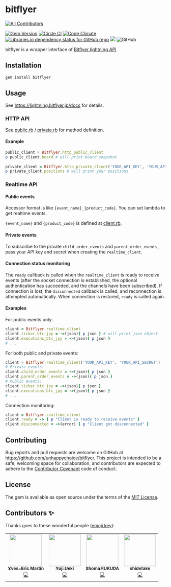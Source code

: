 
# bitflyer
<!-- ALL-CONTRIBUTORS-BADGE:START - Do not remove or modify this section -->
[![All Contributors](https://img.shields.io/badge/all_contributors-4-orange.svg?style=flat-square)](#contributors-)
<!-- ALL-CONTRIBUTORS-BADGE:END -->
[![Gem Version](https://badge.fury.io/rb/bitflyer.svg)](https://badge.fury.io/rb/bitflyer)
[![Circle CI](https://circleci.com/gh/unhappychoice/bitflyer.svg?style=shield)](https://circleci.com/gh/unhappychoice/bitflyer)
[![Code Climate](https://codeclimate.com/github/unhappychoice/bitflyer/badges/gpa.svg)](https://codeclimate.com/github/unhappychoice/bitflyer)
[![Libraries.io dependency status for GitHub repo](https://img.shields.io/librariesio/github/unhappychoice/bitflyer.svg)](https://libraries.io/github/unhappychoice/bitflyer)
![](http://ruby-gem-downloads-badge.herokuapp.com/bitflyer?type=total)
![GitHub](https://img.shields.io/github/license/unhappychoice/bitflyer.svg)

bitflyer is a wrapper interface of [Bitflyer lightning API](https://lightning.bitflyer.jp/docs)  

## Installation

```sh
gem install bitflyer
```

## Usage

See https://lightning.bitflyer.jp/docs for details.

### HTTP API

See [public.rb](./lib/bitflyer/http/public.rb) / [private.rb](./lib/bitflyer/http/private.rb) for method definition.

#### Example

```ruby 
public_client = Bitflyer.http_public_client
p public_client.board # will print board snapshot
 
private_client = Bitflyer.http_private_client('YOUR_API_KEY', 'YOUR_API_SECRET')
p private_client.positions # will print your positions
```

### Realtime API

#### Public events

Accessor format is like `{event_name}_{product_code}`.
You can set lambda to get realtime events.

`{event_name}` and `{product_code}` is defined at [client.rb](./lib/bitflyer/realtime/client.rb).

#### Private events

To subscribe to the private `child_order_events` and `parent_order_events`, pass your API key and secret when creating the `realtime_client`.

#### Connection status monitoring

The `ready` callback is called when the `realtime_client` is ready to receive events (after the socket connection is established, the optional authentication has succeeded, and the channels have been subscribed). If connection is lost, the `disconnected` callback is called, and reconnection is attempted automatically. When connection is restored, `ready` is called again.

#### Examples

For public events only:
```ruby
client = Bitflyer.realtime_client
client.ticker_btc_jpy = ->(json){ p json } # will print json object
client.executions_btc_jpy = ->(json){ p json }
# ...
```

For both public and private events:
```ruby
client = Bitflyer.realtime_client('YOUR_API_KEY', 'YOUR_API_SECRET')
# Private events:
client.child_order_events = ->(json){ p json }
client.parent_order_events = ->(json){ p json }
# Public events:
client.ticker_btc_jpy = ->(json){ p json }
client.executions_btc_jpy = ->(json){ p json }
# ...
```

Connection monitoring:
```ruby
client = Bitflyer.realtime_client
client.ready = -> { p "Client is ready to receive events" }
client.disconnected = ->(error) { p "Client got disconnected" }
```



## Contributing

Bug reports and pull requests are welcome on GitHub at https://github.com/unhappychoice/bitflyer. This project is intended to be a safe, welcoming space for collaboration, and contributors are expected to adhere to the [Contributor Covenant](http://contributor-covenant.org) code of conduct.


## License

The gem is available as open source under the terms of the [MIT License](http://opensource.org/licenses/MIT).


## Contributors ✨

Thanks goes to these wonderful people ([emoji key](https://allcontributors.org/docs/en/emoji-key)):

<!-- ALL-CONTRIBUTORS-LIST:START - Do not remove or modify this section -->
<!-- prettier-ignore-start -->
<!-- markdownlint-disable -->
<table>
  <tr>
    <td align="center"><a href="https://github.com/yemartin"><img src="https://avatars.githubusercontent.com/u/139002?v=4?s=100" width="100px;" alt=""/><br /><sub><b>Yves-Eric Martin</b></sub></a><br /><a href="https://github.com/unhappychoice/bitflyer/commits?author=yemartin" title="Code">💻</a></td>
    <td align="center"><a href="http://blog.unhappychoice.com"><img src="https://avatars.githubusercontent.com/u/5608948?v=4?s=100" width="100px;" alt=""/><br /><sub><b>Yuji Ueki</b></sub></a><br /><a href="https://github.com/unhappychoice/bitflyer/commits?author=unhappychoice" title="Code">💻</a></td>
    <td align="center"><a href="https://github.com/fkshom"><img src="https://avatars.githubusercontent.com/u/1889118?v=4?s=100" width="100px;" alt=""/><br /><sub><b>Shoma FUKUDA</b></sub></a><br /><a href="https://github.com/unhappychoice/bitflyer/commits?author=fkshom" title="Code">💻</a></td>
    <td align="center"><a href="http://shidetake.com"><img src="https://avatars.githubusercontent.com/u/1559558?v=4?s=100" width="100px;" alt=""/><br /><sub><b>shidetake</b></sub></a><br /><a href="https://github.com/unhappychoice/bitflyer/commits?author=shidetake" title="Code">💻</a></td>
  </tr>